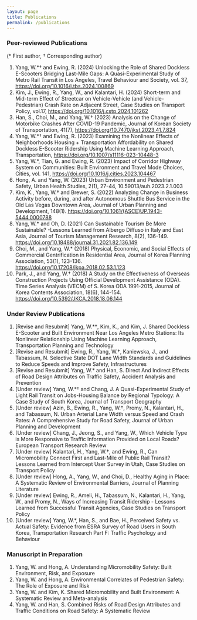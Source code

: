 ```yaml
---
layout: page
title: Publications
permalink: /publications
---
```


### Peer-reviewed Publications 
(* First author, † Corresponding author) 
1. Yang, W.*†  and Ewing, R. (2024) Unlocking the Role of Shared Dockless E-Scooters Bridging Last-Mile Gaps: A Quasi-Experimental Study of Metro Rail Transit in Los Angeles, Travel Behaviour and Society, vol. 37, https://doi.org/10.1016/j.tbs.2024.100869
2. Kim, J., Ewing, R., Yang, W., and Kalantari, H. (2024) Short-term and Mid-term Effect of Streetcar on Vehicle-Vehicle (and Vehicle-Pedestrian) Crash Rate on Adjacent Street, Case Studies on Transport Policy, vol.17, https://doi.org/10.1016/j.cstp.2024.101262
3. Han, S., Choi, M., and Yang, W.† (2023) Analysis on the Change of Motorbike Crashes After COVID-19 Pandemic, Journal of Korean Society of Transportation, 41(7), https://doi.org/10.7470/jkst.2023.41.7.824
4. Yang, W.*† and Ewing, R. (2023) Examining the Nonlinear Effects of Neighborhoods Housing + Transportation Affordability on Shared Dockless E-Scooter Ridership Using Machine Learning Approach, Transportation, https://doi.org/10.1007/s11116-023-10448-3  
5. Yang, W.*, Tian, G. and Ewing, R. (2023) Impact of Corridor Highway System on Communities: Built Environment and Travel Mode Choices, Cities, vol. 141, https://doi.org/10.1016/j.cities.2023.104467
6. Hong, A. and Yang, W. (2023) Urban Environment and Pedestrian Safety, Urban Health Studies, 2(1), 27-44, 10.59013/auh.2023.2.1.003 
7. Kim, K., Yang, W.†  and Brewer, S. (2022) Analyzing Change in Business Activity before, during, and after Autonomous Shuttle Bus Service in the Old Las Vegas Downtown Area, Journal of Urban Planning and Development, 148(1). https://doi.org/10.1061/(ASCE)UP.1943-5444.0000788
9. Yang, W.* and Oh, D. (2021) Can Sustainable Tourism Be More Sustainable? -Lessons Learned from Albergo Diffuso in Italy and East Asia, Journal of Tourism Management Research, 8(2), 136-149. https://doi.org/10.18488/journal.31.2021.82.136.149 
10. Choi, M., and Yang, W.* (2018) Physical, Economic, and Social Effects of Commercial Gentrification in Residential Area, Journal of Korea Planning Association, 53(1), 123-136. https://doi.org/10.17208/jkpa.2018.02.53.1.123
11. Park, J., and Yang, W.† (2018) A Study on the Effectiveness of Overseas Construction Projects Using Official Development Assistance (ODA). Time Series Analysis (VECM) of S. Korea ODA 1991-2015, Journal of Korea Contents Association, 18(6), 144-154. https://doi.org/10.5392/JKCA.2018.18.06.144

### Under Review Publications
1. [Revise and Resubmit] Yang, W.*†, Kim, K., and Kim, J. Shared Dockless E-Scooter and Built Environment Near Los Angeles Metro Stations: Its Nonlinear Relationship Using Machine Learning Approach, Transportation Planning and Technology
2. [Revise and Resubmit] Ewing, R., Yang, W.†, Kaniewska, J., and Tabassum, N. Selective State DOT Lane Width Standards and Guidelines to Reduce Speeds and Improve Safety, Infrastructures
3. [Revise and Resubmit] Yang, W.* and Han, S. Direct And Indirect Effects of Road Design Attributes on Traffic Safety, Accident Analysis and Prevention
4. [Under review] Yang, W.*† and Chang, J. A Quasi-Experimental Study of Light Rail Transit on Jobs-Housing Balance by Regional Typology: A Case Study of South Korea, Journal of Transport Geography
5. [Under review] Azin, B., Ewing, R., Yang, W.†, Promy, N., Kalantari, H., and Tabassum, N. Urban Arterial Lane Width versus Speed and Crash Rates: A Comprehensive Study for Road Safety, Journal of Urban Planning and Development
6. [Under review] Chang, J., Jeong, S., and Yang, W., Which Vehicle Type is More Responsive to Traffic Information Provided on Local Roads?  European Transport Research Review
7. [Under review] Kalantari, H., Yang, W.†, and Ewing, R., Can Micromobility Connect First and Last-Mile of Public Rail Transit? Lessons Learned from Intercept User Survey in Utah, Case Studies on Transport Policy
8. [Under review] Hong, A., Yang, W., and Choi, D., Healthy Aging in Place: A Systematic Review of Environmental Barriers, Journal of Planning Literature
9. [Under review] Ewing, R., Ameli, H., Tabassum, N., Kalantari, H., Yang, W., and Promy, N., Ways of Increasing Transit Ridership - Lessons Learned from Successful Transit Agencies, Case Studies on Transport Policy
10. [Under review]  Yang, W.*, Han, S., and Bae, H., Perceived Safety vs. Actual Safety: Evidence from ESRA Survey of Road Users in South Korea, Transportation Research Part F: Traffic Psychology and Behaviour

### Manuscript in Preparation
1. Yang, W. and Hong, A. Understanding Micromobility Safety: Built Environment, Risk, and Exposure
2. Yang, W. and Hong, A. Environmental Correlates of Pedestrian Safety: The Role of Exposure and Risk
3. Yang, W. and Kim, K.  Shared Micromobility and Built Environment: A Systematic Review and Meta-analysis
4. Yang, W. and Han, S.  Combined Risks of Road Design Attributes and Traffic Conditions on Road Safety: A Systematic Review





